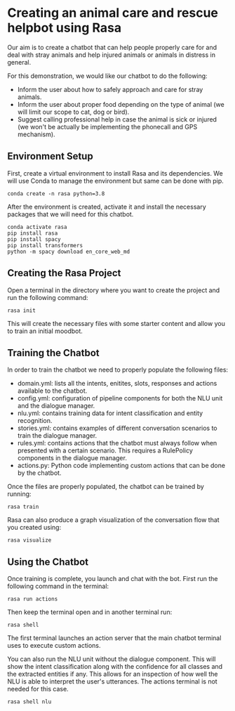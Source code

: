 # Creating an animal care and rescue helpbot using Rasa

Our aim is to create a chatbot that can help people properly care for and deal with stray animals and help injured animals or animals in distress in general.

For this demonstration, we would like our chatbot to do the following:
- Inform the user about how to safely approach and care for stray animals.
- Inform the user about proper food depending on the type of animal (we will limit our scope to cat, dog or bird).
- Suggest calling professional help in case the animal is sick or injured (we won't be actually be implementing the phonecall and GPS mechanism).

## Environment Setup

First, create a virtual environment to install Rasa and its dependencies. We will use Conda to manage the environment but same can be done with pip.

```
conda create -n rasa python=3.8
```

After the environment is created, activate it and install the necessary packages that we will need for this chatbot.

```
conda activate rasa
pip install rasa
pip install spacy
pip install transformers
python -m spacy download en_core_web_md
```

## Creating the Rasa Project

Open a terminal in the directory where you want to create the project and run the following command:

```
rasa init
```

This will create the necessary files with some starter content and allow you to train an initial moodbot.

## Training the Chatbot

In order to train the chatbot we need to properly populate the following files:
- domain.yml: lists all the intents, enitites, slots, responses and actions available to the chatbot.
- config.yml: configuration of pipeline components for both the NLU unit and the dialogue manager.
- nlu.yml: contains training data for intent classification and entity recognition.
- stories.yml: contains examples of different conversation scenarios to train the dialogue manager.
- rules.yml: contains actions that the chatbot must always follow when presented with a certain scenario. This requires a RulePolicy components in the dialogue manager.
- actions.py: Python code implementing custom actions that can be done by the chatbot.

Once the files are properly populated, the chatbot can be trained by running:

```
rasa train
```

Rasa can also produce a graph visualization of the conversation flow that you created using:

```
rasa visualize
```

## Using the Chatbot

Once training is complete, you launch and chat with the bot. First run the following command in the terminal:

```
rasa run actions
```

Then keep the terminal open and in another terminal run:

```
rasa shell
```

The first terminal launches an action server that the main chatbot terminal uses to execute custom actions.

You can also run the NLU unit without the dialogue component. This will show the intent classification along with the confidence for all classes and the extracted entities if any. This allows for an inspection of how well the NLU is able to interpret the user's utterances. The actions terminal is not needed for this case.

```
rasa shell nlu
```

